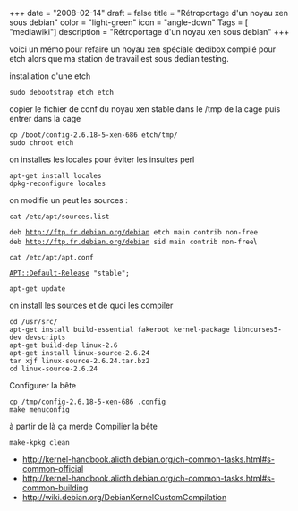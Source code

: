+++
date = "2008-02-14"
draft = false
title = "Rétroportage d'un noyau xen sous debian"
color = "light-green"
icon = "angle-down"
Tags = [ "mediawiki"]
description = "Rétroportage d'un noyau xen sous debian"
+++

voici un mémo pour refaire un noyau xen spéciale dedibox compilé pour
etch alors que ma station de travail est sous dedian testing.

installation d'une etch

    sudo debootstrap etch etch

copier le fichier de conf du noyau xen stable dans le /tmp de la cage
puis entrer dans la cage

    cp /boot/config-2.6.18-5-xen-686 etch/tmp/
    sudo chroot etch

on installes les locales pour éviter les insultes perl

    apt-get install locales
    dpkg-reconfigure locales

on modifie un peut les sources :

    cat /etc/apt/sources.list
`deb `[`http://ftp.fr.debian.org/debian`](http://ftp.fr.debian.org/debian)` etch main contrib non-free`\
`deb `[`http://ftp.fr.debian.org/debian`](http://ftp.fr.debian.org/debian)` sid main contrib non-free`\
    
    cat /etc/apt/apt.conf
[`APT::Default-Release`](APT::Default-Release)` "stable";`

    apt-get update

on install les sources et de quoi les compiler

    cd /usr/src/
    apt-get install build-essential fakeroot kernel-package libncurses5-dev devscripts
    apt-get build-dep linux-2.6
    apt-get install linux-source-2.6.24
    tar xjf linux-source-2.6.24.tar.bz2
    cd linux-source-2.6.24

Configurer la bête

    cp /tmp/config-2.6.18-5-xen-686 .config
    make menuconfig

à partir de là ça merde Compilier la bête

    make-kpkg clean

-   <http://kernel-handbook.alioth.debian.org/ch-common-tasks.html#s-common-official>
-   <http://kernel-handbook.alioth.debian.org/ch-common-tasks.html#s-common-building>
-   <http://wiki.debian.org/DebianKernelCustomCompilation>

